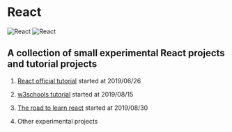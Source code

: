 # React
![React](https://img.shields.io/badge/React-experiments-Dodgerblue)
![React](https://img.shields.io/badge/React-ReactJS-Dodgerblue)

## A collection of small experimental React projects and tutorial projects
1. [React official tutorial](http://reactjs.org)
started at 2019/06/26

2) [w3schools tutorial](https://www.w3schools.com/react/default.asp)
started at 2019/08/15

3) [The road to learn react](https://www.roadtoreact.com/)
started at 2019/08/30

4) Other experimental projects
